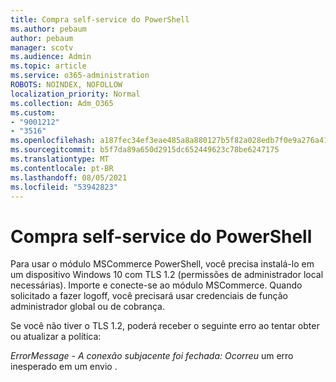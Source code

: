 ```yaml
---
title: Compra self-service do PowerShell
ms.author: pebaum
author: pebaum
manager: scotv
ms.audience: Admin
ms.topic: article
ms.service: o365-administration
ROBOTS: NOINDEX, NOFOLLOW
localization_priority: Normal
ms.collection: Adm_O365
ms.custom:
- "9001212"
- "3516"
ms.openlocfilehash: a187fec34ef3eae485a8a880127b5f82a028edb7f0e9a276a41b5e33cad25ead
ms.sourcegitcommit: b5f7da89a650d2915dc652449623c78be6247175
ms.translationtype: MT
ms.contentlocale: pt-BR
ms.lasthandoff: 08/05/2021
ms.locfileid: "53942823"
---
```

# <a name="self-service-purchase-of-powershell"></a>Compra self-service do PowerShell

Para usar o módulo MSCommerce PowerShell, você precisa instalá-lo em um dispositivo Windows 10 com TLS 1.2 (permissões de administrador local necessárias).  Importe e conecte-se ao módulo MSCommerce.  Quando solicitado a fazer logoff, você precisará usar credenciais de função administrador global ou de cobrança.  

Se você não tiver o TLS 1.2, poderá receber o seguinte erro ao tentar obter ou atualizar a política:

*ErrorMessage - A conexão subjacente foi fechada: Ocorreu* um erro inesperado em um envio .




